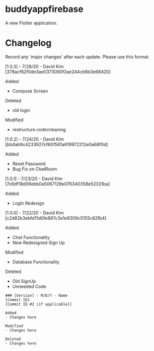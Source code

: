 # buddyappfirebase

A new Flutter application.

# Changelog

Record any 'major changes' after each update. Please use this format:

[1.0.3] - 7/28/20 - David Kim
[378acf62f0de3ae0373090f2ae244cb6b3e68420]

Added
- Compose Screen

Deleted 
- old login

Modified
- restructure code/cleaning

[1.0.2] - 7/24/20 - David Kim
[bb4ab9c4233927cf60f561a619972212e0a68f0d]

Added
- Reset Password
- Bug Fix on ChatRoom

[1.0.1] - 7/23/20 - David Kim
[7c6df18d09ebb0a5067129e076340358e52331ba]

Added
- Login Redesign

[1.0.0] - 7/22/20 - David Kim
[c2d82b3ebfd11d0fe887c3e1e9309c5155c82fb4]

Added
- Chat Functionality
- New Redesigned Sign Up

Modified
- Database Functionality
    
Deleted
- Old SignUp
- Unneeded Code



 
```
### [Version] - M/D/Y - Name
[Commit ID]
[Commit ID #2 (if applicable)]

Added
- Changes here

Modified
- Changes here
    
Deleted
- Changes here

```

